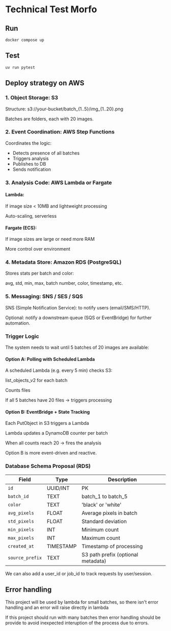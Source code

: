 # Technical Test Morfo

## Run

```
docker compose up
```

## Test

```
uv run pytest
```

## Deploy strategy on AWS

### 1. Object Storage: S3
Structure: s3://your-bucket/batch_{1..5}/img_{1..20}.png

Batches are folders, each with 20 images.

### 2. Event Coordination: AWS Step Functions
Coordinates the logic:

- Detects presence of all batches
- Triggers analysis
- Publishes to DB
- Sends notification

### 3. Analysis Code: AWS Lambda or Fargate
#### Lambda:

If image size < 10MB and lightweight processing

Auto-scaling, serverless

#### Fargate (ECS):

If image sizes are large or need more RAM

More control over environment

### 4. Metadata Store: Amazon RDS (PostgreSQL)
Stores stats per batch and color:

avg, std, min, max, batch number, color, timestamp, etc.

### 5. Messaging: SNS / SES / SQS
SNS (Simple Notification Service): to notify users (email/SMS/HTTP).

Optional: notify a downstream queue (SQS or EventBridge) for further automation.


### Trigger Logic
The system needs to wait until 5 batches of 20 images are available:

#### Option A: Polling with Scheduled Lambda

A scheduled Lambda (e.g. every 5 min) checks S3:

list_objects_v2 for each batch

Counts files

If all 5 batches have 20 files → triggers processing

#### Option B: EventBridge + State Tracking

Each PutObject in S3 triggers a Lambda

Lambda updates a DynamoDB counter per batch

When all counts reach 20 → fires the analysis

Option B is more event-driven and reactive.

### Database Schema Proposal (RDS)
| Field           | Type      | Description                        |
| --------------- | --------- | ---------------------------------- |
| `id`            | UUID/INT  | PK                                 |
| `batch_id`      | TEXT      | batch_1 to batch_5                 |
| `color`         | TEXT      | 'black' or 'white'                 |
| `avg_pixels`    | FLOAT     | Average pixels in batch            |
| `std_pixels`    | FLOAT     | Standard deviation                 |
| `min_pixels`    | INT       | Minimum count                      |
| `max_pixels`    | INT       | Maximum count                      |
| `created_at`    | TIMESTAMP | Timestamp of processing            |
| `source_prefix` | TEXT      | S3 path prefix (optional metadata) |


We can also add a user_id or job_id to track requests by user/session.


## Error handling

This project will be used by lambda for small batches, so there isn't error handling and an error will raise directly in lambda

If this project should run with many batches then error handling should be provide to avoid inexpected interuption of the process due to errors.
